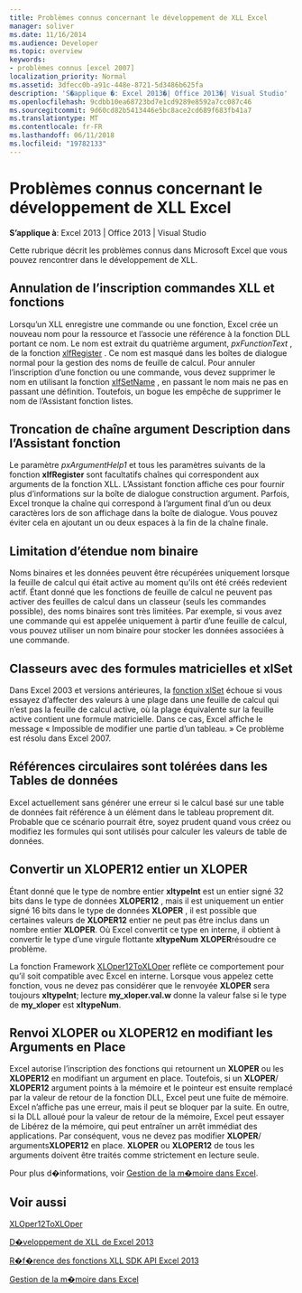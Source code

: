 ```yaml
---
title: Problèmes connus concernant le développement de XLL Excel
manager: soliver
ms.date: 11/16/2014
ms.audience: Developer
ms.topic: overview
keywords:
- problèmes connus [excel 2007]
localization_priority: Normal
ms.assetid: 3dfecc0b-a91c-448e-8721-5d3486b625fa
description: 'S�applique �: Excel 2013�| Office 2013�| Visual Studio'
ms.openlocfilehash: 9cdbb10ea68723bd7e1cd9289e8592a7cc087c46
ms.sourcegitcommit: 9d60cd82b5413446e5bc8ace2cd689f683fb41a7
ms.translationtype: MT
ms.contentlocale: fr-FR
ms.lasthandoff: 06/11/2018
ms.locfileid: "19782133"
---
```

# <a name="known-issues-in-excel-xll-development"></a>Problèmes connus concernant le développement de XLL Excel

 **S’applique à**: Excel 2013 | Office 2013 | Visual Studio 
  
Cette rubrique décrit les problèmes connus dans Microsoft Excel que vous pouvez rencontrer dans le développement de XLL.
  
## <a name="unregistering-xll-commands-and-functions"></a>Annulation de l’inscription commandes XLL et fonctions

Lorsqu’un XLL enregistre une commande ou une fonction, Excel crée un nouveau nom pour la ressource et l’associe une référence à la fonction DLL portant ce nom. Le nom est extrait du quatrième argument, *pxFunctionText* , de la fonction [xlfRegister](xlfregister-form-1.md) . Ce nom est masqué dans les boîtes de dialogue normal pour la gestion des noms de feuille de calcul. Pour annuler l’inscription d’une fonction ou une commande, vous devez supprimer le nom en utilisant la fonction [xlfSetName](xlfsetname.md) , en passant le nom mais ne pas en passant une définition. Toutefois, un bogue les empêche de supprimer le nom de l’Assistant fonction listes. 
  
## <a name="argument-description-string-truncation-in-the-function-wizard"></a>Troncation de chaîne argument Description dans l’Assistant fonction

Le paramètre *pxArgumentHelp1* et tous les paramètres suivants de la fonction **xlfRegister** sont facultatifs chaînes qui correspondent aux arguments de la fonction XLL. L’Assistant fonction affiche ces pour fournir plus d’informations sur la boîte de dialogue construction argument. Parfois, Excel tronque la chaîne qui correspond à l’argument final d’un ou deux caractères lors de son affichage dans la boîte de dialogue. Vous pouvez éviter cela en ajoutant un ou deux espaces à la fin de la chaîne finale. 
  
## <a name="binary-name-scope-limitation"></a>Limitation d’étendue nom binaire

Noms binaires et les données peuvent être récupérées uniquement lorsque la feuille de calcul qui était active au moment qu'ils ont été créés redevient actif. Étant donné que les fonctions de feuille de calcul ne peuvent pas activer des feuilles de calcul dans un classeur (seuls les commandes possible), des noms binaires sont très limitées. Par exemple, si vous avez une commande qui est appelée uniquement à partir d’une feuille de calcul, vous pouvez utiliser un nom binaire pour stocker les données associées à une commande.
  
## <a name="xlset-and-workbooks-with-array-formulas"></a>Classeurs avec des formules matricielles et xlSet

Dans Excel 2003 et versions antérieures, la [fonction xlSet](xlset.md) échoue si vous essayez d’affecter des valeurs à une plage dans une feuille de calcul qui n’est pas la feuille de calcul active, où la plage équivalente sur la feuille active contient une formule matricielle. Dans ce cas, Excel affiche le message « Impossible de modifier une partie d’un tableau. » Ce problème est résolu dans Excel 2007. 
  
## <a name="circular-references-are-tolerated-in-data-tables"></a>Références circulaires sont tolérées dans les Tables de données

Excel actuellement sans générer une erreur si le calcul basé sur une table de données fait référence à un élément dans le tableau proprement dit. Probable que ce scénario pourrait être, soyez prudent quand vous créez ou modifiez les formules qui sont utilisés pour calculer les valeurs de table de données.
  
## <a name="converting-an-integer-xloper12-to-an-xloper"></a>Convertir un XLOPER12 entier un XLOPER

Étant donné que le type de nombre entier **xltypeInt** est un entier signé 32 bits dans le type de données **XLOPER12** , mais il est uniquement un entier signé 16 bits dans le type de données **XLOPER** , il est possible que certaines valeurs de **XLOPER12** entier ne peut pas être inclus dans un nombre entier **XLOPER**. Où Excel convertit ce type en interne, il obtient à convertir le type d’une virgule flottante **xltypeNum** **XLOPER**résoudre ce problème.
  
La fonction Framework [XLOper12ToXLOper](xloper12toxloper.md) reflète ce comportement pour qu’il soit compatible avec Excel en interne. Lorsque vous appelez cette fonction, vous ne devez pas considérer que le renvoyée **XLOPER** sera toujours **xltypeInt**; lecture **my_xloper.val.w** donne la valeur false si le type de **my_xloper** est **xltypeNum**.
  
## <a name="returning-xloper-or-xloper12-by-modifying-arguments-in-place"></a>Renvoi XLOPER ou XLOPER12 en modifiant les Arguments en Place

Excel autorise l’inscription des fonctions qui retournent un **XLOPER** ou les **XLOPER12** en modifiant un argument en place. Toutefois, si un **XLOPER**/ **XLOPER12** argument points à la mémoire et le pointeur est ensuite remplacé par la valeur de retour de la fonction DLL, Excel peut une fuite de mémoire. Excel n’affiche pas une erreur, mais il peut se bloquer par la suite. En outre, si la DLL alloué pour la valeur de retour de la mémoire, Excel peut essayer de Libérez de la mémoire, qui peut entraîner un arrêt immédiat des applications. Par conséquent, vous ne devez pas modifier **XLOPER**/ arguments**XLOPER12** en place. **XLOPER** ou **XLOPER12** de tous les arguments doivent être traités comme strictement en lecture seule. 
  
Pour plus d�informations, voir [Gestion de la m�moire dans Excel](memory-management-in-excel.md).
  
## <a name="see-also"></a>Voir aussi



[XLOper12ToXLOper](xloper12toxloper.md)


[D�veloppement de XLL de Excel 2013](developing-excel-xlls.md)
  
[R�f�rence des fonctions XLL SDK API Excel 2013](excel-xll-sdk-api-function-reference.md)
  
[Gestion de la m�moire dans Excel](memory-management-in-excel.md)

